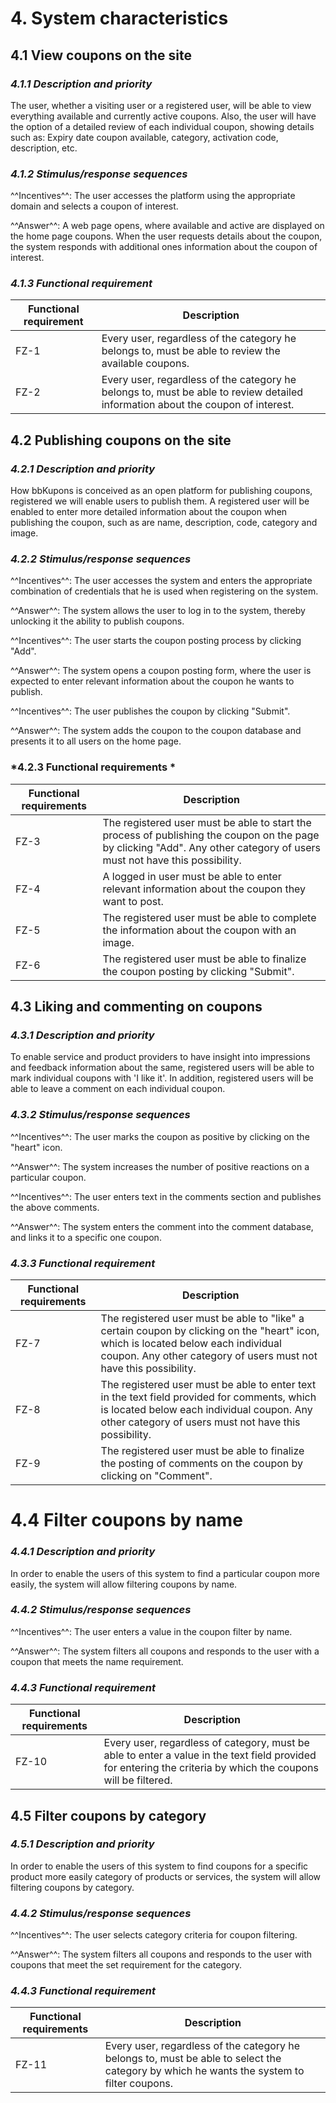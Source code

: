 # **4. System characteristics**

## **4.1 View coupons on the site**

### *4.1.1 Description and priority*

The user, whether a visiting user or a registered user, will be able to view everything
available and currently active coupons. Also, the user will have the option of a detailed review
of each individual coupon, showing details such as: Expiry date
coupon available, category, activation code, description, etc.

### *4.1.2 Stimulus/response sequences*

^^Incentives^^: The user accesses the platform using the appropriate domain and selects a coupon
of interest.

^^Answer^^: A web page opens, where available and active are displayed on the home page
coupons. When the user requests details about the coupon, the system responds with additional ones
information about the coupon of interest.

### *4.1.3 Functional requirement*

| Functional requirement  | Description                                                                                                                      |
|-------------------------|----------------------------------------------------------------------------------------------------------------------------------|
| FZ-1                    | Every user, regardless of the category he belongs to, must be able to review the available coupons.                              |
| FZ-2                    | Every user, regardless of the category he belongs to, must be able to review detailed information about the coupon of interest.  |

## **4.2 Publishing coupons on the site**

### *4.2.1 Description and priority*

How bbKupons is conceived as an open platform for publishing coupons, registered
we will enable users to publish them. A registered user will be
enabled to enter more detailed information about the coupon when publishing the coupon, such as
are name, description, code, category and image.

### *4.2.2 Stimulus/response sequences*

^^Incentives^^: The user accesses the system and enters the appropriate combination of credentials that he is
used when registering on the system.

^^Answer^^: The system allows the user to log in to the system, thereby unlocking it
the ability to publish coupons.

^^Incentives^^: The user starts the coupon posting process by clicking "Add".

^^Answer^^: The system opens a coupon posting form, where the user is expected to enter
relevant information about the coupon he wants to publish.

^^Incentives^^: The user publishes the coupon by clicking "Submit".

^^Answer^^: The system adds the coupon to the coupon database and presents it to all users
on the home page.

### *4.2.3 Functional requirements *

| Functional requirements     | Description                                                                                                                                                               |
|-----------------------------|---------------------------------------------------------------------------------------------------------------------------------------------------------------------------|
| FZ-3                        | The registered user must be able to start the process of publishing the coupon on the page by clicking "Add". Any other category of users must not have this possibility. |
| FZ-4                        | A logged in user must be able to enter relevant information about the coupon they want to post.                                                                           |
| FZ-5                        | The registered user must be able to complete the information about the coupon with an image.                                                                              |
| FZ-6                        | The registered user must be able to finalize the coupon posting by clicking "Submit".                                                                                     |

## **4.3 Liking and commenting on coupons**

### *4.3.1 Description and priority*

To enable service and product providers to have insight into impressions and feedback
information about the same, registered users will be able to mark individual coupons
with 'I like it'. In addition, registered users will be able to leave a comment
on each individual coupon.

### *4.3.2 Stimulus/response sequences*

^^Incentives^^: The user marks the coupon as positive by clicking on the "heart" icon.

^^Answer^^: The system increases the number of positive reactions on a particular coupon.

^^Incentives^^: The user enters text in the comments section and publishes the above
comments.

^^Answer^^: The system enters the comment into the comment database, and links it to a specific one
coupon.
### *4.3.3 Functional requirement*

| Functional requirements | Description                                                                                                                                                                                             |
|-------------------------|---------------------------------------------------------------------------------------------------------------------------------------------------------------------------------------------------------|
| FZ-7                    | The registered user must be able to "like" a certain coupon by clicking on the "heart" icon, which is located below each individual coupon. Any other category of users must not have this possibility. |
| FZ-8                    | The registered user must be able to enter text in the text field provided for comments, which is located below each individual coupon. Any other category of users must not have this possibility.      |
| FZ-9                    | The registered user must be able to finalize the posting of comments on the coupon by clicking on "Comment".                                                                                            |

# **4.4 Filter coupons by name**

### *4.4.1 Description and priority*

In order to enable the users of this system to find a particular coupon more easily, the system
will allow filtering coupons by name.

### *4.4.2 Stimulus/response sequences*

^^Incentives^^: The user enters a value in the coupon filter by name.

^^Answer^^: The system filters all coupons and responds to the user with a coupon that
meets the name requirement.
### *4.4.3 Functional requirement*

| Functional requirements | Description                                                                                                                                                   |
|-------------------------|---------------------------------------------------------------------------------------------------------------------------------------------------------------|
| FZ-10                   | Every user, regardless of category, must be able to enter a value in the text field provided for entering the criteria by which the coupons will be filtered. |

## **4.5 Filter coupons by category**

### *4.5.1 Description and priority*

In order to enable the users of this system to find coupons for a specific product more easily
category of products or services, the system will allow filtering coupons by category.

### *4.4.2 Stimulus/response sequences*

^^Incentives^^: The user selects category criteria for coupon filtering.

^^Answer^^: The system filters all coupons and responds to the user with coupons that
meet the set requirement for the category.

### *4.4.3 Functional requirement*

| Functional requirements | Description                                                                                                                               |
|-------------------------|-------------------------------------------------------------------------------------------------------------------------------------------|
| FZ-11                   | Every user, regardless of the category he belongs to, must be able to select the category by which he wants the system to filter coupons. |